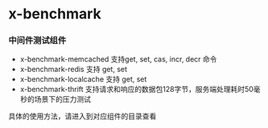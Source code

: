 # x-benchmark

### 中间件测试组件

* x-benchmark-memcached 支持get, set, cas, incr, decr 命令
* x-benchmark-redis 支持 get, set
* x-benchmark-localcache 支持 get, set
* x-benchmark-thrift 支持请求和响应的数据包128字节，服务端处理耗时50毫秒的场景下的压力测试

具体的使用方法，请进入到对应组件的目录查看
